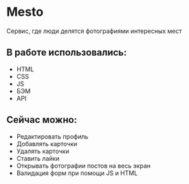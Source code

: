 # Mesto
Cервис, где люди делятся фотографиями интересных мест

## В работе использовались:
- HTML
- CSS
- JS
- БЭМ
- API

## Сейчас можно:
- Редактировать профиль
- Добавлять карточки
- Удалять карточки
- Ставить лайки
- Открывать фотографии постов на весь экран
- Валидация форм при помощи JS и HTML
